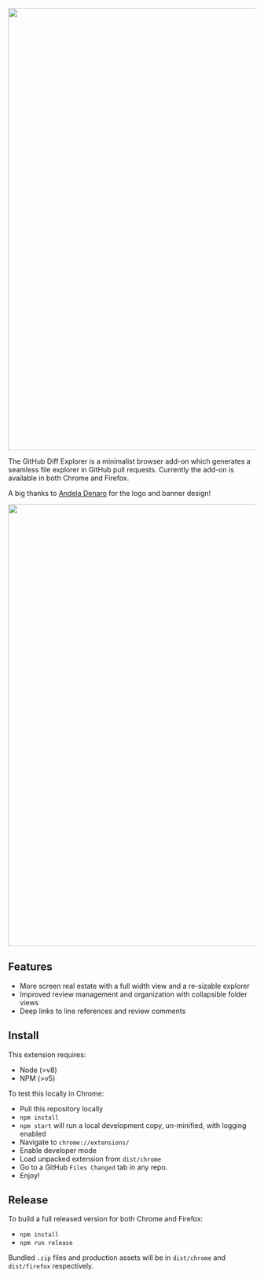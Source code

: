 <img src="https://i.imgur.com/kthxYY7.png" width="900px">

The GitHub Diff Explorer is a minimalist browser add-on which generates a seamless file explorer in GitHub pull requests. Currently the add-on is available in both Chrome and Firefox.

A big thanks to [Andela Denaro](https://github.com/andeladenaro) for the logo and banner design!

<img src="https://i.imgur.com/WzrhAXe.png" width="900px">

## Features

* More screen real estate with a full width view and a re-sizable explorer
* Improved review management and organization with collapsible folder views
* Deep links to line references and review comments

## Install

This extension requires:

* Node (>v8)
* NPM (>v5)

To test this locally in Chrome:

* Pull this repository locally
* `npm install`
* `npm start` will run a local development copy, un-minified, with logging enabled
* Navigate to `chrome://extensions/`
* Enable developer mode
* Load unpacked extension from `dist/chrome`
* Go to a GitHub `Files Changed` tab in any repo.
* Enjoy!

## Release

To build a full released version for both Chrome and Firefox:

* `npm install`
* `npm run release`

Bundled `.zip` files and production assets will be in `dist/chrome` and `dist/firefox` respectively.
